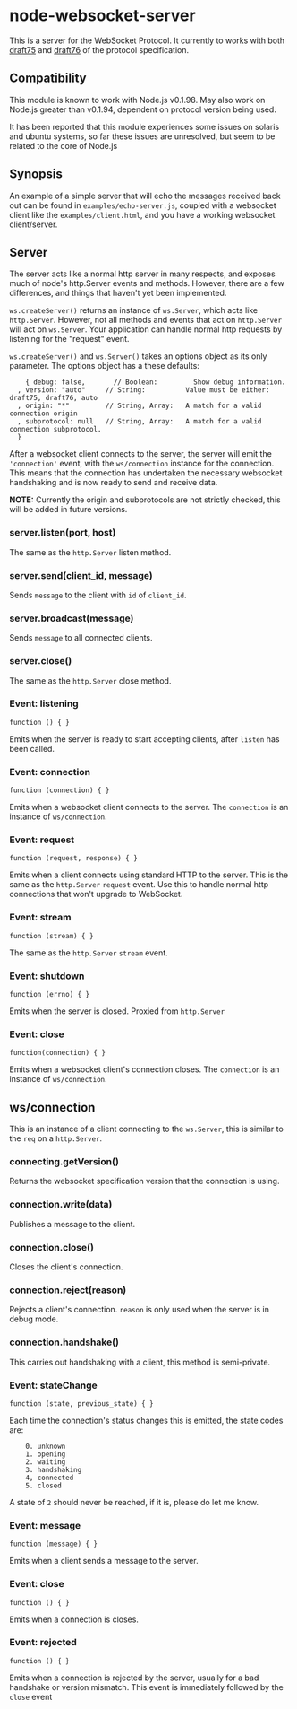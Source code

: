 # node-websocket-server #

This is a server for the WebSocket Protocol. It currently to works
with both [draft75](http://tools.ietf.org/html/draft-hixie-thewebsocketprotocol-75) and [draft76](http://www.whatwg.org/specs/web-socket-protocol/) of the protocol specification.

## Compatibility ##

This module is known to work with Node.js v0.1.98. May also work on Node.js greater than v0.1.94, dependent on protocol version being used.

It has been reported that this module experiences some issues on solaris and ubuntu systems, so far these issues are unresolved, but seem to be related to the core of Node.js

## Synopsis ##

An example of a simple server that will echo the messages received back out can be found in `examples/echo-server.js`, coupled with a websocket client like the `examples/client.html`, and you have a working websocket client/server.

## Server ##

The server acts like a normal http server in many respects, and exposes much of node's http.Server events and 
methods. However, there are a few differences, and things that haven't yet been implemented.

`ws.createServer()` returns an instance of `ws.Server`, which acts like `http.Server`. However, not all methods 
and events that act on `http.Server` will act on `ws.Server`.  Your application can handle normal http requests by listening for the "request" event. 

`ws.createServer()` and `ws.Server()` takes an options object as its only parameter. The options object has a these
defaults:

		{ debug: false,       // Boolean:         Show debug information.
	  , version: "auto"     // String:          Value must be either: draft75, draft76, auto
	  , origin: "*"         // String, Array:   A match for a valid connection origin
	  , subprotocol: null   // String, Array:   A match for a valid connection subprotocol.
	  }

After a websocket client connects to the server, the server will emit the `'connection'` event, with the `ws/connection`
instance for the connection. This means that the connection has undertaken the necessary websocket handshaking and 
is now ready to send and receive data.

**NOTE:** Currently the origin and subprotocols are not strictly checked, this will be added in future versions.

### server.listen(port, host) ###

The same as the `http.Server` listen method.

### server.send(client_id, message) ###

Sends `message` to the client with `id` of `client_id`.

### server.broadcast(message) ###

Sends `message` to all connected clients.

### server.close() ###

The same as the `http.Server` close method.

### Event: listening ###

`function () { }`

Emits when the server is ready to start accepting clients, after `listen` has been called.

### Event: connection ###

`function (connection) { }`

Emits when a websocket client connects to the server. The `connection` is an instance of `ws/connection`.

### Event: request ###

`function (request, response) { }`

Emits when a client connects using standard HTTP to the server.
This is the same as the `http.Server` `request` event.
Use this to handle normal http connections that won't upgrade to WebSocket.

### Event: stream ###

`function (stream) { }`

The same as the `http.Server` `stream` event.

### Event: shutdown ###

`function (errno) { }`

Emits when the server is closed. Proxied from `http.Server`

### Event: close ###

`function(connection) { }`

Emits when a websocket client's connection closes. The `connection` is an instance of `ws/connection`.

## ws/connection ##

This is an instance of a client connecting to the `ws.Server`, this is similar to the `req` on a `http.Server`.

### connecting.getVersion() ###

Returns the websocket specification version that the connection is using.

### connection.write(data) ###

Publishes a message to the client.

### connection.close() ###

Closes the client's connection.

### connection.reject(reason) ###

Rejects a client's connection. `reason` is only used when the server is in debug mode.

### connection.handshake() ###

This carries out handshaking with a client, this method is semi-private.

### Event: stateChange ###

`function (state, previous_state) { }`

Each time the connection's status changes this is emitted, the state codes are:

		0. unknown
		1. opening
		2. waiting
		3. handshaking
		4, connected
		5. closed
		
A state of `2` should never be reached, if it is, please do let me know.

### Event: message ###

`function (message) { }`

Emits when a client sends a message to the server.

### Event: close ###

`function () { }`

Emits when a connection is closes.

### Event: rejected ###

`function () { }`

Emits when a connection is rejected by the server, usually for a bad handshake or version mismatch. This event is immediately followed by the `close` event

